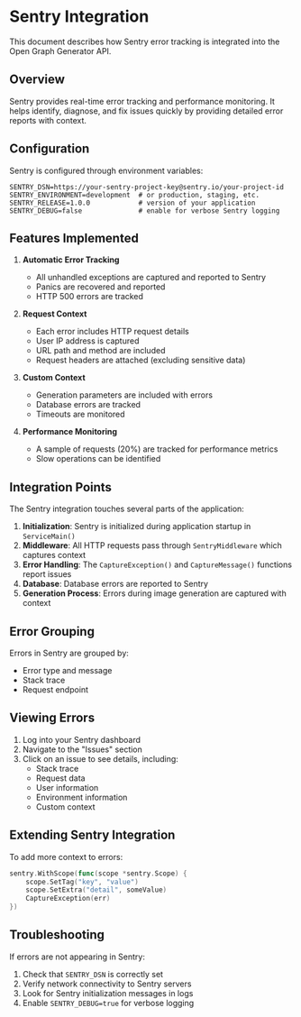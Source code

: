 # Sentry Integration

This document describes how Sentry error tracking is integrated into the Open Graph Generator API.

## Overview

Sentry provides real-time error tracking and performance monitoring. It helps identify, diagnose, and fix issues quickly by providing detailed error reports with context.

## Configuration

Sentry is configured through environment variables:

```
SENTRY_DSN=https://your-sentry-project-key@sentry.io/your-project-id
SENTRY_ENVIRONMENT=development  # or production, staging, etc.
SENTRY_RELEASE=1.0.0            # version of your application
SENTRY_DEBUG=false              # enable for verbose Sentry logging
```

## Features Implemented

1. **Automatic Error Tracking**

   - All unhandled exceptions are captured and reported to Sentry
   - Panics are recovered and reported
   - HTTP 500 errors are tracked

2. **Request Context**

   - Each error includes HTTP request details
   - User IP address is captured
   - URL path and method are included
   - Request headers are attached (excluding sensitive data)

3. **Custom Context**

   - Generation parameters are included with errors
   - Database errors are tracked
   - Timeouts are monitored

4. **Performance Monitoring**
   - A sample of requests (20%) are tracked for performance metrics
   - Slow operations can be identified

## Integration Points

The Sentry integration touches several parts of the application:

1. **Initialization**: Sentry is initialized during application startup in `ServiceMain()`
2. **Middleware**: All HTTP requests pass through `SentryMiddleware` which captures context
3. **Error Handling**: The `CaptureException()` and `CaptureMessage()` functions report issues
4. **Database**: Database errors are reported to Sentry
5. **Generation Process**: Errors during image generation are captured with context

## Error Grouping

Errors in Sentry are grouped by:

- Error type and message
- Stack trace
- Request endpoint

## Viewing Errors

1. Log into your Sentry dashboard
2. Navigate to the "Issues" section
3. Click on an issue to see details, including:
   - Stack trace
   - Request data
   - User information
   - Environment information
   - Custom context

## Extending Sentry Integration

To add more context to errors:

```go
sentry.WithScope(func(scope *sentry.Scope) {
    scope.SetTag("key", "value")
    scope.SetExtra("detail", someValue)
    CaptureException(err)
})
```

## Troubleshooting

If errors are not appearing in Sentry:

1. Check that `SENTRY_DSN` is correctly set
2. Verify network connectivity to Sentry servers
3. Look for Sentry initialization messages in logs
4. Enable `SENTRY_DEBUG=true` for verbose logging
